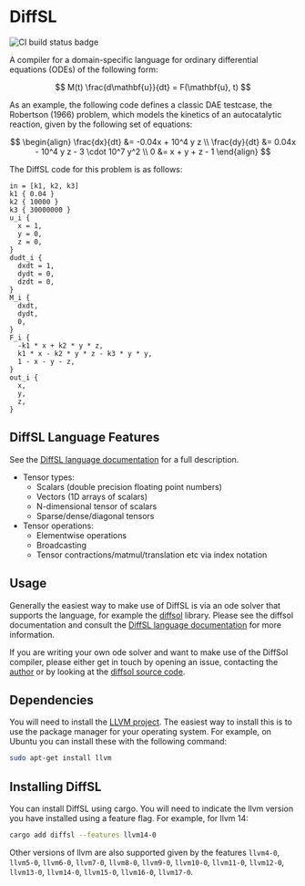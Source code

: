 # DiffSL

<img src="https://github.com/martinjrobins/diffsl/actions/workflows/ci.yml/badge.svg" alt="CI build status badge">

A compiler for a domain-specific language for ordinary differential equations (ODEs) of the following form:

$$
M(t) \frac{d\mathbf{u}}{dt} = F(\mathbf{u}, t)
$$

As an example, the following code defines a classic DAE testcase, the Robertson
(1966) problem, which models the  kinetics of an autocatalytic reaction, given
by the following set of equations:

$$
\begin{align}
\frac{dx}{dt} &= -0.04x + 10^4 y z \\
\frac{dy}{dt} &= 0.04x - 10^4 y z - 3 \cdot 10^7 y^2 \\
0 &= x + y + z - 1
\end{align}
$$

The DiffSL code for this problem is as follows:


```
in = [k1, k2, k3]
k1 { 0.04 }
k2 { 10000 }
k3 { 30000000 }
u_i {
  x = 1,
  y = 0,
  z = 0,
}
dudt_i {
  dxdt = 1,
  dydt = 0,
  dzdt = 0,
}
M_i {
  dxdt,
  dydt,
  0,
}
F_i {
  -k1 * x + k2 * y * z,
  k1 * x - k2 * y * z - k3 * y * y,
  1 - x - y - z,
}
out_i {
  x,
  y,
  z,
}
```

## DiffSL Language Features

See the [DiffSL language documentation](https://martinjrobins.github.io/diffsl/) for a full description.

* Tensor types:
  * Scalars (double precision floating point numbers)
  * Vectors (1D arrays of scalars)
  * N-dimensional tensor of scalars
  * Sparse/dense/diagonal tensors
* Tensor operations:
  * Elementwise operations
  * Broadcasting
  * Tensor contractions/matmul/translation etc via index notation
  
## Usage

Generally the easiest way to make use of DiffSL is via an ode solver that supports the language, for example the [diffsol](https://github.com/martinjrobins/diffsol) library. Please see the diffsol documentation and consult the [DiffSL language documentation](https://martinjrobins.github.io/diffsl/) for more information.

If you are writing your own ode solver and want to make use of the DiffSol compiler, please either get in touch by opening an issue, contacting the [author](mailto:martinjrobins@gmail.com) or by looking at the [diffsol source code](https://github.com/martinjrobins/diffsol/blob/main/src/ode_solver/diffsl.rs).


## Dependencies

You will need to install the [LLVM project](https://llvm.org/). The easiest way to
install this is to use the package manager for your operating system. For
example, on Ubuntu you can install these with the following command:

```bash
sudo apt-get install llvm
```

## Installing DiffSL

You can install DiffSL using cargo. You will need to indicate the llvm version you have installed using a feature flag. For example, for llvm 14:

```bash
cargo add diffsl --features llvm14-0
```

Other versions of llvm are also supported given by the features `llvm4-0`, `llvm5-0`, `llvm6-0`, `llvm7-0`, `llvm8-0`, `llvm9-0`, `llvm10-0`, `llvm11-0`, `llvm12-0`, `llvm13-0`, `llvm14-0`, `llvm15-0`, `llvm16-0`, `llvm17-0`.


